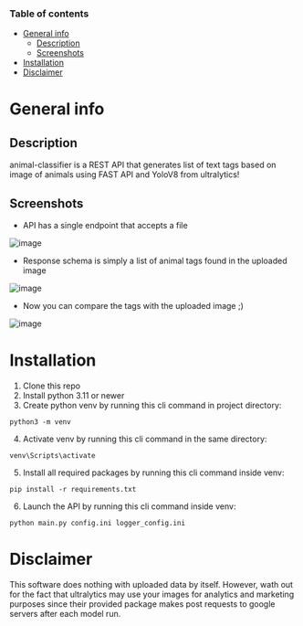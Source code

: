 ### Table of contents
- [General info](#general-info)
  * [Description](#description)
  * [Screenshots](#screenshots)
- [Installation](#installation)
- [Disclaimer](#disclaimer)


# General info

## Description

animal-classifier is a REST API that generates list of text tags based on image of animals using FAST API and YoloV8 from ultralytics!

## Screenshots

-  API has a single endpoint that accepts a file

   
![image](https://github.com/kAleks12/animal-classifier/assets/79469983/fd1144b3-ac5a-49cd-847f-546ba7ca098b)


-  Response schema is simply a list of animal tags found in the uploaded image
  
![image](https://github.com/kAleks12/animal-classifier/assets/79469983/8fe44bf8-8b74-44b9-a81c-ec4a0e93f9af)


-  Now you can compare the tags with the uploaded image ;)

  
![image](https://github.com/kAleks12/animal-classifier/assets/79469983/062dc53e-d957-47cd-9727-4b872e44c830)


# Installation
1. Clone this repo
2. Install python 3.11 or newer
3. Create python venv by running this cli command in project directory:
```
python3 -m venv
```
4. Activate venv by running this cli command in the same directory:
```
venv\Scripts\activate
```
5. Install all required packages by running this cli command inside venv:
```
pip install -r requirements.txt
```
6. Launch the API by running this cli command inside venv:
```
python main.py config.ini logger_config.ini
```


# Disclaimer
This software does nothing with uploaded data by itself. However, wath out for the fact that ultralytics may use your images for analytics and marketing purposes since their provided package makes post requests to google servers after each model run. 

